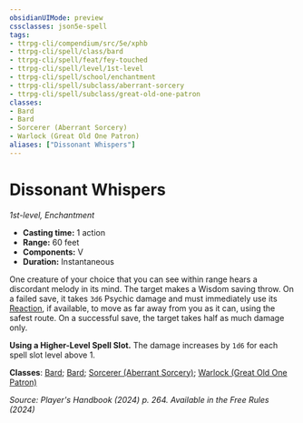 ```yaml
---
obsidianUIMode: preview
cssclasses: json5e-spell
tags:
- ttrpg-cli/compendium/src/5e/xphb
- ttrpg-cli/spell/class/bard
- ttrpg-cli/spell/feat/fey-touched
- ttrpg-cli/spell/level/1st-level
- ttrpg-cli/spell/school/enchantment
- ttrpg-cli/spell/subclass/aberrant-sorcery
- ttrpg-cli/spell/subclass/great-old-one-patron
classes:
- Bard
- Bard
- Sorcerer (Aberrant Sorcery)
- Warlock (Great Old One Patron)
aliases: ["Dissonant Whispers"]
---
```

# Dissonant Whispers
*1st-level, Enchantment*  


- **Casting time:** 1 action
- **Range:** 60 feet
- **Components:** V
- **Duration:** Instantaneous

One creature of your choice that you can see within range hears a discordant melody in its mind. The target makes a Wisdom saving throw. On a failed save, it takes `3d6` Psychic damage and must immediately use its [Reaction](Mechanics/rules/variant-rules/reaction-xphb.md), if available, to move as far away from you as it can, using the safest route. On a successful save, the target takes half as much damage only.

**Using a Higher-Level Spell Slot.** The damage increases by `1d6` for each spell slot level above 1.

**Classes**: [Bard](list-spells-classes-bard); [Bard](list-spells-classes-bard); [Sorcerer (Aberrant Sorcery)](list-spells-classes-sorcerer-xphb-aberrant-sorcery-xphb); [Warlock (Great Old One Patron)](list-spells-classes-warlock-xphb-great-old-one-patron-xphb)

*Source: Player's Handbook (2024) p. 264. Available in the Free Rules (2024)*